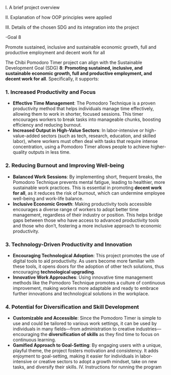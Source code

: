 I. A brief project overview

II. Explanation of how OOP principles were applied

III. Details of the chosen SDG and its integration into the project

-Goal 8

  Promote sustained, inclusive and sustainable economic growth, full and productive employment and decent work for all

The Chibi Pomodoro Timer project can align with the Sustainable Development Goal (SDG) **8**: **Promoting sustained, inclusive, and sustainable economic growth, full and productive employment, and decent work for all**. Specifically, it supports:

### 1. **Increased Productivity and Focus**  
   - **Effective Time Management**: The Pomodoro Technique is a proven productivity method that helps individuals manage time effectively, allowing them to work in shorter, focused sessions. This timer encourages workers to break tasks into manageable chunks, boosting efficiency and reducing burnout.
   - **Increased Output in High-Value Sectors**: In labor-intensive or high-value-added sectors (such as tech, research, education, and skilled labor), where workers must often deal with tasks that require intense concentration, using a Pomodoro Timer allows people to achieve higher-quality outputs in less time.

### 2. **Reducing Burnout and Improving Well-being**  
   - **Balanced Work Sessions**: By implementing short, frequent breaks, the Pomodoro Technique prevents mental fatigue, leading to healthier, more sustainable work practices. This is essential in promoting **decent work for all**, as it reduces the risk of burnout, which can undermine employee well-being and work-life balance.
   - **Inclusive Economic Growth**: Making productivity tools accessible encourages a diverse range of workers to adopt better time management, regardless of their industry or position. This helps bridge gaps between those who have access to advanced productivity tools and those who don’t, fostering a more inclusive approach to economic productivity.

### 3. **Technology-Driven Productivity and Innovation**  
   - **Encouraging Technological Adoption**: This project promotes the use of digital tools to aid productivity. As users become more familiar with these tools, it opens doors for the adoption of other tech solutions, thus encouraging **technological upgrading**.
   - **Innovative Work Approaches**: Using innovative time management methods like the Pomodoro Technique promotes a culture of continuous improvement, making workers more adaptable and ready to embrace further innovations and technological solutions in the workplace.

### 4. **Potential for Diversification and Skill Development**  
   - **Customizable and Accessible**: Since the Pomodoro Timer is simple to use and could be tailored to various work settings, it can be used by individuals in many fields—from administration to creative industries—encouraging the **diversification of skills** as they find time to focus on continuous learning.
   - **Gamified Approach to Goal-Setting**: By engaging users with a unique, playful theme, the project fosters motivation and consistency. It adds enjoyment to goal-setting, making it easier for individuals in labor-intensive or creative sectors to adopt a growth mindset, take on new tasks, and diversify their skills.
IV. Instructions for running the program
